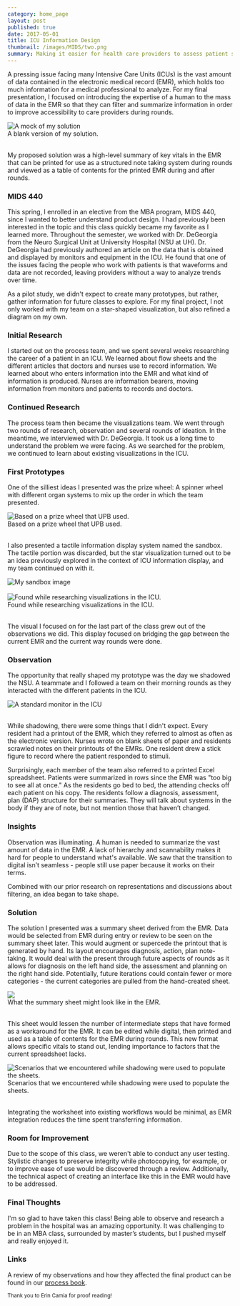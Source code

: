 ```yaml
---
category: home_page
layout: post
published: true
date: 2017-05-01
title: ICU Information Design
thumbnail: /images/MIDS/two.png
summary: Making it easier for health care providers to assess patient status using EMR data.
---
```

A pressing issue facing many Intensive Care Units (ICUs) is the vast amount of data contained in the electronic medical record (EMR), which holds too much information for a medical professional to analyze. For my final presentation, I focused on introducing the expertise of a human to the mass of data in the EMR so that they can filter and summarize information in order to improve accessibility to care providers during rounds.

<div class = "post-image">
<img alt ="A mock of my solution" src="/images/MIDS/printed.jpg"> <br/>
A blank version of my solution.
</div>
<br/>

My proposed solution was a high-level summary of key vitals in the EMR that can be printed for use as a structured note taking system during rounds and viewed as a table of contents for the printed EMR during and after rounds.

### MIDS 440
This spring, I enrolled in an elective from the MBA program, MIDS 440, since I wanted to better understand product design. I had previously been interested in the topic and this class quickly became my favorite as I learned more. Throughout the semester, we worked with Dr. DeGeorgia from the Neuro Surgical Unit at University Hospital (NSU at UH). Dr. DeGeorgia had previously authored an article on the data that is obtained and displayed by monitors and equipment in the ICU. He found that one of the issues facing the people who work with patients is that waveforms and data are not recorded, leaving providers without a way to analyze trends over time. 

As a pilot study, we didn't expect to create many prototypes, but rather, gather information for future classes to explore. For my final project, I not only worked with my team on a star-shaped visualization, but also refined a diagram on my own. 

### Initial Research
I started out on the process team, and we spent several weeks researching the career of a patient in an ICU. We learned about flow sheets and the different articles that doctors and nurses use to record information. We learned about who enters information into the EMR and what kind of information is produced. Nurses are information bearers, moving information from monitors and patients to records and doctors.

### Continued Research
The process team then became the visualizations team. We went through two rounds of research, observation and several rounds of ideation. In the meantime, we interviewed with Dr. DeGeorgia. It took us a long time to understand the problem we were facing. As we searched for the problem, we continued to learn about existing visualizations in the ICU.

### First Prototypes
One of the silliest ideas I presented was the prize wheel: A spinner wheel with different organ systems to mix up the order in which the team presented. 

<div class = "post-image">
<img alt ="Based on a prize wheel that UPB used." src= "/images/MIDS/prizewheel.png"/> <br/>
Based on a prize wheel that UPB used.
</div>
<br/>

I also presented a tactile information display system named the sandbox. The tactile portion was discarded, but the star visualization turned out to be an idea previously explored in the context of ICU information display, and my team continued on with it. 

<div class = "post-image">
<img alt ="My sandbox image" src= "/images/MIDS/sandbox.png"/> <br/>
</div>
<br/>

<div class = "post-image">
<img alt ="Found while researching visualizations in the ICU." src= "/images/MIDS/Zoom Star.jpg"/> <br/>
Found while researching visualizations in the ICU.
</div>
<br/>

The visual I focused on for the last part of the class grew out of the observations we did. This display focused on bridging the gap between the current EMR and the current way rounds were done.


### Observation
The opportunity that really shaped my prototype was the day we shadowed the NSU. A teammate and I followed a team on their morning rounds as they interacted with the different patients in the ICU.

<div class = "post-image">
<img alt="A standard monitor in the ICU" src="/images/MIDS/philips.jpg"> <br/>
</div>
<br/>

While shadowing, there were some things that I didn't expect. Every resident had a printout of the EMR, which they referred to almost as often as the electronic version. Nurses wrote on blank sheets of paper and residents scrawled notes on their printouts of the EMRs. One resident drew a stick figure to record where the patient responded to stimuli.

Surprisingly, each member of the team also referred to a printed Excel spreadsheet. Patients were summarized in rows since the EMR was "too big to see all at once." As the residents go bed to bed, the attending checks off each patient on his copy. The residents follow a diagnosis, assessment, plan (DAP) structure for their summaries. They will talk about systems in the body if they are of note, but not mention those that haven’t changed.

### Insights
Observation was illuminating. A human is needed to summarize the vast amount of data in the EMR. A lack of hierarchy and scannability makes it hard for people to understand what's available. We saw that the transition to digital isn’t seamless - people still use paper because it works on their terms. 

Combined with our prior research on representations and discussions about filtering, an idea began to take shape.

### Solution
The solution I presented was a summary sheet derived from the EMR. Data would be selected from EMR during entry or review to be seen on the summary sheet later. This would augment or supercede the printout that is generated by hand. Its layout encourages diagnosis, action, plan note-taking. It would deal with the present through future aspects of rounds as it allows for diagnosis on the left hand side, the assessment and planning on the right hand side. Potentially, future iterations could contain fewer or more categories - the current categories are pulled from the hand-created sheet.

<div class = "post-image">
<img src="What the summary sheet might look like in the EMR." src="/images/MIDS/blank.png"> <br/>
What the summary sheet might look like in the EMR.
</div>
<br/>

This sheet would lessen the number of intermediate steps that have formed as a workaround for the EMR. It can be edited while digital, then printed and used as a table of contents for the EMR during rounds. This new format allows specific vitals to stand out, lending importance to factors that the current spreadsheet lacks. 

<div class = "post-image">
<img alt="Scenarios that we encountered while shadowing were used to populate the sheets." src="/images/MIDS/two.png"> <br/>
Scenarios that we encountered while shadowing were used to populate the sheets.
</div>
<br/>

Integrating the worksheet into existing workflows would be minimal, as EMR integration reduces the time spent transferring information. 

### Room for Improvement
Due to the scope of this class, we weren't able to conduct any user testing. Stylistic changes to preserve integrity while photocopying, for example, or to improve ease of use would be discovered through a review. Additionally, the technical aspect of creating an interface like this in the EMR would have to be addressed.

### Final Thoughts
I'm so glad to have taken this class! Being able to observe and research a problem in the hospital was an amazing opportunity. It was challenging to be in an MBA class, surrounded by master’s students, but I pushed myself and really enjoyed it.

### Links
A review of my observations and how they affected the final product can be found in our [process book](https://docs.google.com/document/d/1ygEZqHq1p7NlZE3QZc8rBZPk-Fn372FiNuSokyNOG58/edit?usp=sharing).

<small> Thank you to Erin Camia for proof reading!</small>
